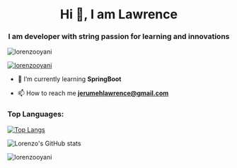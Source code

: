 <h1 align="center">Hi 👋, I am Lawrence </h1>
<h3 align="center">I am  developer with string passion for learning and innovations</h3>

<p align="left"> <img src="https://komarev.com/ghpvc/?username=lorenzooyani&label=Profile%20views&color=0e75b6&style=flat" alt="lorenzooyani" /> </p>

<p align="left"> <a href="https://github.com/ryo-ma/github-profile-trophy"><img src="https://github-profile-trophy.vercel.app/?username=lorenzooyani" alt="lorenzooyani" /></a> </p>

- 🌱 I’m currently learning **SpringBoot**

- 📫 How to reach me **jerumehlawrence@gmail.com**

<h3 align="left">Top Languages:</h3>
<p align="left">
</p>

[![Top Langs](https://github-readme-stats.vercel.app/api/top-langs/?username=Lorenzooyani)](https://github.com/anuraghazra/github-readme-stats)

![Lorenzo's GitHub stats](https://github-readme-stats.vercel.app/api?username=LorenzoOyani&show_icons=true&theme=transparent)

<p><img align="center" src="https://github-readme-streak-stats.herokuapp.com/?user=lorenzooyani&" alt="lorenzooyani" /></p>



